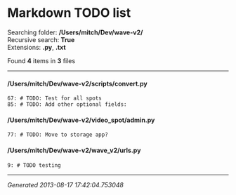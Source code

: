 # Markdown TODO list

Searching folder: **/Users/mitch/Dev/wave-v2/**  
Recursive search: **True**  
Extensions: **.py**, **.txt**  
  
Found **4** items in **3** files
- - -

#### /Users/mitch/Dev/wave-v2/scripts/convert.py
    67: # TODO: Test for all spots
    85: # TODO: Add other optional fields:

#### /Users/mitch/Dev/wave-v2/video_spot/admin.py
    77: # TODO: Move to storage app?

#### /Users/mitch/Dev/wave-v2/wave_v2/urls.py
    9: # TODO testing

- - -
*Generated 2013-08-17 17:42:04.753048*